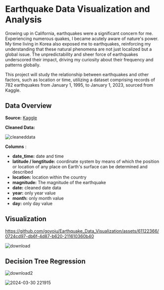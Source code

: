 # Earthquake Data Visualization and Analysis

Growing up in California, earthquakes were a significant concern for me. Experiencing numerous quakes, I became acutely aware of nature's power. My time living in Korea also exposed me to earthquakes, reinforcing my understanding that these natural phenomena are not just localized but a global issue. The unpredictability and sheer force of earthquakes underscored their impact, driving my curiosity about their frequency and patterns globally.

This project will study the relationship between earthquakes and other factors, such as location or time, utilizing a dataset comprising records of 782 earthquakes from January 1, 1995, to January 1, 2023, sourced from Kaggle.

## Data Overview
**Source:** [Kaggle](https://www.kaggle.com/datasets/warcoder/earthquake-dataset)

**Cleaned Data:**

![cleaneddata](https://github.com/goyoju/Earthquake_Data_Visualization/assets/61122366/96708a89-52fd-49ed-947a-7c556027cc3b)

**Columns** : 
- **date_time:** date and time
-  **latitude / longtitude:** coordinate system by means of which the position or location of any place on Earth's surface can be determined and described
-  **location:** location within the country
-  **magnitude:** The magnitude of the earthquake
-  **date:** cleaned date data
-  **year:** only year value
-  **month:** only month value
-  **day:** only day value

## Visualization
https://github.com/goyoju/Earthquake_Data_Visualization/assets/61122366/0724cd97-db6f-4d87-b620-211610360b40

![download](https://github.com/goyoju/Earthquake_Data_Visualization/assets/61122366/21ea04f5-7d44-421d-9431-5dc5aaa20403)


## Decision Tree Regression

![download2](https://github.com/goyoju/Earthquake_Data_Visualization/assets/61122366/82f4cca4-7f68-432b-b455-876ca67d8822)

![2024-03-30 221915](https://github.com/goyoju/Earthquake_Data_Visualization/assets/61122366/74c6da11-2d58-44a6-82aa-97cabda573e2)
